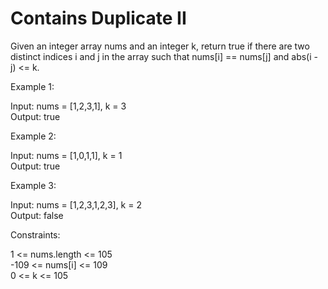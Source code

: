# Contains Duplicate II

Given an integer array nums and an integer k, return true if there are two distinct indices i and j in the array such that nums[i] == nums[j] and abs(i - j) <= k.

Example 1:

Input: nums = [1,2,3,1], k = 3\
Output: true

Example 2:

Input: nums = [1,0,1,1], k = 1\
Output: true

Example 3:

Input: nums = [1,2,3,1,2,3], k = 2\
Output: false

Constraints:

1 <= nums.length <= 105\
-109 <= nums[i] <= 109\
0 <= k <= 105
